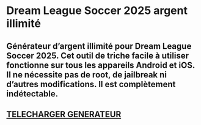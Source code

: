 # Dream League Soccer 2025 argent illimité
## Générateur d’argent illimité pour Dream League Soccer 2025. Cet outil de triche facile à utiliser fonctionne sur tous les appareils Android et iOS. Il ne nécessite pas de root, de jailbreak ni d’autres modifications. Il est complètement indétectable.

## [TELECHARGER GENERATEUR](https://stellardownload.pro/cl/i/g68gjp)


